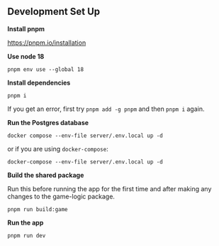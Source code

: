 ## Development Set Up

**Install pnpm**

https://pnpm.io/installation

**Use node 18**

`pnpm env use --global 18`

**Install dependencies**

`pnpm i`

If you get an error, first try `pnpm add -g pnpm` and then `pnpm i` again.

**Run the Postgres database**

`docker compose --env-file server/.env.local up -d`

or if you are using `docker-compose`:

`docker-compose --env-file server/.env.local up -d`

**Build the shared package**

Run this before running the app for the first time and after making any changes to the game-logic package.

`pnpm run build:game` 

**Run the app**

`pnpm run dev`
